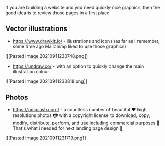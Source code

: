 If you are building a website and you need quickly nice graphics, then the good idea is to review those pages in a first place

## Vector illustrations
- https://www.drawkit.io/ - illustrations and icons (as far as I remember, some time ago Mailchimp liked to use those graphics)

![[Pasted image 20210911230748.png]]

- https://undraw.co/ - with an option to quickly change the main illustration colour

![[Pasted image 20210911230818.png]]

## Photos

- https://unsplash.com/ - a countless number of beautiful ❤️ high resolutions photos 📷 with a copyright license to download, copy, modify, distribute, perform, and use including commercial purposes 🎉That's what i needed for next landing page design 👹

![[Pasted image 20210911231719.png]]